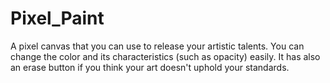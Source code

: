 # Pixel_Paint
A pixel canvas that you can use to release your artistic talents. You can change the color and its characteristics (such as opacity) easily.
It has also an erase button if you think your art doesn't uphold your standards.
